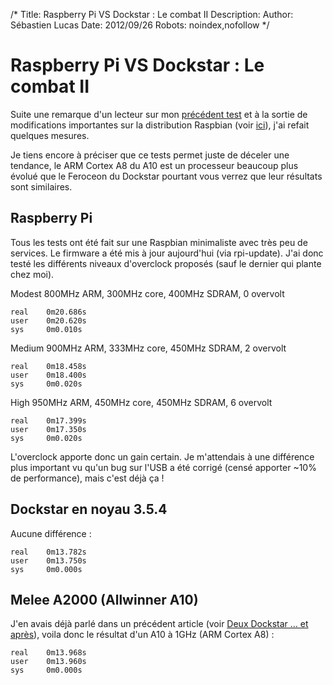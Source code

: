 /*
Title: Raspberry Pi VS Dockstar : Le combat II
Description: 
Author: Sébastien Lucas
Date: 2012/09/26
Robots: noindex,nofollow
*/
# Raspberry Pi VS Dockstar : Le combat II

Suite une remarque d'un lecteur sur mon [précédent test](blog/raspberry-pi-dockstar-le-combat) et à la sortie de modifications importantes sur la distribution Raspbian (voir [ici](http://www.raspberrypi.org/archives/2008)), j'ai refait quelques mesures.

Je tiens encore à préciser que ce tests permet juste de déceler une tendance, le ARM Cortex A8 du A10 est un processeur beaucoup plus évolué que le Feroceon du Dockstar pourtant vous verrez que leur résultats sont similaires.

## Raspberry Pi

Tous les tests ont été fait sur une Raspbian minimaliste avec très peu de services. Le firmware a été mis à jour aujourd'hui (via rpi-update). J'ai donc testé les différents niveaux d'overclock proposés (sauf le dernier qui plante chez moi).

Modest 800MHz ARM, 300MHz core, 400MHz SDRAM, 0 overvolt 

	
	real    0m20.686s
	user    0m20.620s
	sys     0m0.010s


Medium 900MHz ARM, 333MHz core, 450MHz SDRAM, 2 overvolt

	
	real    0m18.458s
	user    0m18.400s
	sys     0m0.020s


High   950MHz ARM, 450MHz core, 450MHz SDRAM, 6 overvolt

	
	real    0m17.399s
	user    0m17.350s
	sys     0m0.020s


L'overclock apporte donc un gain certain. Je m'attendais à une différence plus important vu qu'un bug sur l'USB a été corrigé (censé apporter ~10% de performance), mais c'est déjà ça !
## Dockstar en noyau 3.5.4

Aucune différence :

	
	real    0m13.782s
	user    0m13.750s
	sys     0m0.000s

## Melee A2000 (Allwinner A10)

J'en avais déjà parlé dans un précédent article (voir [Deux Dockstar ... et après](blog/dockstar-raspberry-pi-a10)), voila donc le résultat d'un A10 à 1GHz (ARM Cortex A8) : 

	
	real    0m13.968s
	user    0m13.960s
	sys     0m0.000s

